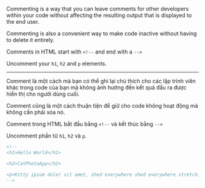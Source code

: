 Commenting is a way that you can leave comments for other developers within your code without affecting the resulting output that is displayed to the end user.

Commenting is also a convenient way to make code inactive without having to delete it entirely.

Comments in HTML start with `<!--` and end with a `-->`

Uncomment your `h1`, `h2` and `p` elements.

---

Comment là một cách mà bạn có thể ghi lại chú thích cho các lập trình viên khác trong code của bạn mà không ảnh hưởng đến kết quả đầu ra được hiển thị cho người dùng cuối.

Comment cũng là một cách thuận tiện để giữ cho code không hoạt động mà không cần phải xóa nó.

Comment trong HTML bắt đầu bằng `<!--` và kết thúc bằng `-->`

Uncomment phần tử `h1`, `h2` và `p`.

```html
<!--
<h1>Hello World</h1>

<h2>CatPhotoApp</h2>

<p>Kitty ipsum dolor sit amet, shed everywhere shed everywhere stretching attack your ankles chase the red dot, hairball run catnip eat the grass sniff.</p>
-->
```
